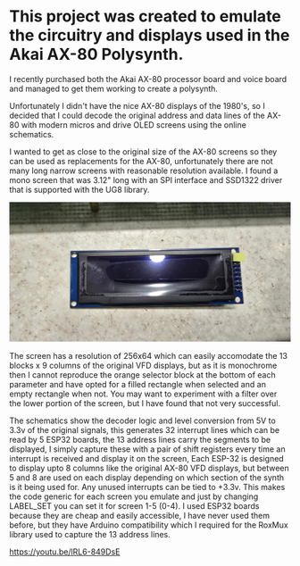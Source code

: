 # This project was created to emulate the circuitry and displays used in the Akai AX-80 Polysynth.

I recently purchased both the Akai AX-80 processor board and voice board and managed to get them working to create a polysynth. 

Unfortunately I didn't have the nice AX-80 displays of the 1980's, so I decided that I could decode the original address and data lines of the AX-80 with modern micros and drive OLED screens using the online schematics.

I wanted to get as close to the original size of the AX-80 screens so they can be used as replacements for the AX-80, unfortunately there are not many long narrow screens with reasonable resolution available. I found a mono screen that was 3.12" long with an SPI interface and SSD1322 driver that is supported with the UG8 library.

![Synth](Photos/synth.jpg)

The screen has a resolution of 256x64 which can easily accomodate the 13 blocks x 9 columns of the original VFD displays, but as it is monochrome then I cannot reproduce the orange selector block at the bottom of each parameter and have opted for a filled rectangle when selected and an empty rectangle when not. You may want to experiment with a filter over the lower portion of the screen, but I have found that not very successful.

The schematics show the decoder logic and level conversion from 5V to 3.3v of the original signals, this generates 32 interrupt lines which can be read by 5 ESP32 boards, the 13 address lines carry the segments to be displayed, I simply capture these with a pair of shift registers every time an interrupt is received and display it on the screen, Each ESP-32 is designed to display upto 8 columns like the original AX-80 VFD displays, but between 5 and 8 are used on each display depending on which section of the synth is it being used for. Any unused interrupts can be tied to +3.3v. This makes the code generic for each screen you emulate and just by changing LABEL_SET you can set it for screen 1-5 (0-4). I used ESP32 boards because they are cheap and easily accessible, I have never used them before, but they have Arduino compatibility which I required for the RoxMux library used to capture the 13 address lines. 

https://youtu.be/lRL6-849DsE
